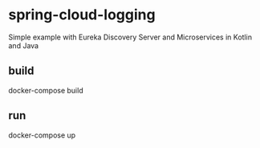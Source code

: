 # spring-cloud-logging
Simple example with Eureka Discovery Server and Microservices in Kotlin and Java

## build
docker-compose build

## run
docker-compose up
